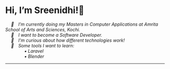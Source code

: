 <h1>Hi, I’m Sreenidhi!👋</h1>
  &emsp;<i> 🌱&emsp;I’m currently doing my Masters in Computer Applications at Amrita School of Arts and Sciences, Kochi.</i><br>
  &emsp;<i> 👀&emsp;I want to become a Software Developer.</i><br>
  &emsp;<i> 💭&emsp;I'm curious about how different technologies work!</i><br>
  &emsp;<i> 🌟&emsp;Some tools I want to learn:
  <br>&emsp;&emsp;&emsp;&emsp; ▪️ Laravel
  <br>&emsp;&emsp;&emsp;&emsp; ▪️ Blender
  <hr>
  
  
<!---
C0d3n4m3dC0d3/C0d3n4m3dC0d3 is a ✨ special ✨ repository because its `README.md` (this file) appears on your GitHub profile.
You can click the Preview link to take a look at your changes.
--->
